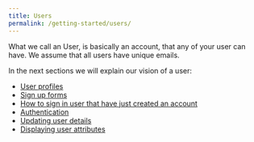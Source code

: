 ```yaml
---
title: Users
permalink: /getting-started/users/
---
```

What we call an User, is basically an account, that any of your user can have. We assume that all users have unique emails.

In the next sections we will explain our vision of a user:

* [User profiles](./user-profiles)
* [Sign up forms](./sign-up-forms)
* [How to sign in user that have just created an account](./sign-in-after-sign-up)
* [Authentication](./authentication)
* [Updating user details](./updating-user-details)
* [Displaying user attributes](./displaying-profile)
